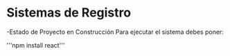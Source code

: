 <h1> Sistemas de Registro</h1>

-Estado de Proyecto en Construcción
Para ejecutar el sistema debes poner:

'''npm install react'''
